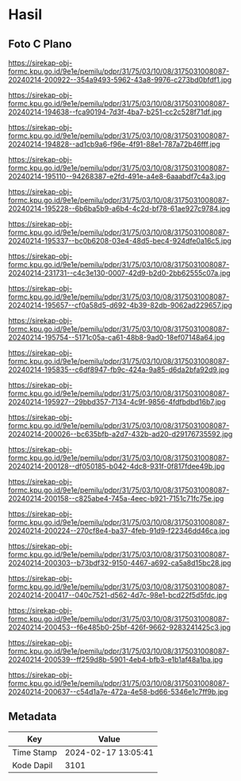 # Hasil

## Foto C Plano

https://sirekap-obj-formc.kpu.go.id/9e1e/pemilu/pdpr/31/75/03/10/08/3175031008087-20240214-200922--354a9493-5962-43a8-9976-c273bd0bfdf1.jpg

https://sirekap-obj-formc.kpu.go.id/9e1e/pemilu/pdpr/31/75/03/10/08/3175031008087-20240214-194638--fca90194-7d3f-4ba7-b251-cc2c528f71df.jpg

https://sirekap-obj-formc.kpu.go.id/9e1e/pemilu/pdpr/31/75/03/10/08/3175031008087-20240214-194828--ad1cb9a6-f96e-4f91-88e1-787a72b46fff.jpg

https://sirekap-obj-formc.kpu.go.id/9e1e/pemilu/pdpr/31/75/03/10/08/3175031008087-20240214-195110--94268387-e2fd-491e-a4e8-6aaabdf7c4a3.jpg

https://sirekap-obj-formc.kpu.go.id/9e1e/pemilu/pdpr/31/75/03/10/08/3175031008087-20240214-195228--6b6ba5b9-a6b4-4c2d-bf78-61ae927c9784.jpg

https://sirekap-obj-formc.kpu.go.id/9e1e/pemilu/pdpr/31/75/03/10/08/3175031008087-20240214-195337--bc0b6208-03e4-48d5-bec4-924dfe0a16c5.jpg

https://sirekap-obj-formc.kpu.go.id/9e1e/pemilu/pdpr/31/75/03/10/08/3175031008087-20240214-231731--c4c3e130-0007-42d9-b2d0-2bb62555c07a.jpg

https://sirekap-obj-formc.kpu.go.id/9e1e/pemilu/pdpr/31/75/03/10/08/3175031008087-20240214-195657--cf0a58d5-d692-4b39-82db-9062ad229657.jpg

https://sirekap-obj-formc.kpu.go.id/9e1e/pemilu/pdpr/31/75/03/10/08/3175031008087-20240214-195754--5171c05a-ca61-48b8-9ad0-18ef07148a64.jpg

https://sirekap-obj-formc.kpu.go.id/9e1e/pemilu/pdpr/31/75/03/10/08/3175031008087-20240214-195835--c6df8947-fb9c-424a-9a85-d6da2bfa92d9.jpg

https://sirekap-obj-formc.kpu.go.id/9e1e/pemilu/pdpr/31/75/03/10/08/3175031008087-20240214-195927--29bbd357-7134-4c9f-9856-4fdfbdbd16b7.jpg

https://sirekap-obj-formc.kpu.go.id/9e1e/pemilu/pdpr/31/75/03/10/08/3175031008087-20240214-200026--bc635bfb-a2d7-432b-ad20-d29176735592.jpg

https://sirekap-obj-formc.kpu.go.id/9e1e/pemilu/pdpr/31/75/03/10/08/3175031008087-20240214-200128--df050185-b042-4dc8-931f-0f817fdee49b.jpg

https://sirekap-obj-formc.kpu.go.id/9e1e/pemilu/pdpr/31/75/03/10/08/3175031008087-20240214-200158--c825abe4-745a-4eec-b921-7151c71fc75e.jpg

https://sirekap-obj-formc.kpu.go.id/9e1e/pemilu/pdpr/31/75/03/10/08/3175031008087-20240214-200224--270cf8e4-ba37-4feb-91d9-f22346dd46ca.jpg

https://sirekap-obj-formc.kpu.go.id/9e1e/pemilu/pdpr/31/75/03/10/08/3175031008087-20240214-200303--b73bdf32-9150-4467-a692-ca5a8d15bc28.jpg

https://sirekap-obj-formc.kpu.go.id/9e1e/pemilu/pdpr/31/75/03/10/08/3175031008087-20240214-200417--040c7521-d562-4d7c-98e1-bcd22f5d5fdc.jpg

https://sirekap-obj-formc.kpu.go.id/9e1e/pemilu/pdpr/31/75/03/10/08/3175031008087-20240214-200453--f6e485b0-25bf-426f-9662-9283241425c3.jpg

https://sirekap-obj-formc.kpu.go.id/9e1e/pemilu/pdpr/31/75/03/10/08/3175031008087-20240214-200539--ff259d8b-5901-4eb4-bfb3-e1b1af48a1ba.jpg

https://sirekap-obj-formc.kpu.go.id/9e1e/pemilu/pdpr/31/75/03/10/08/3175031008087-20240214-200637--c54d1a7e-472a-4e58-bd66-5346e1c7ff9b.jpg


## Metadata

| Key        | Value               |
| ---------- | ------------------- |
| Time Stamp | 2024-02-17 13:05:41 |
| Kode Dapil | 3101                |



